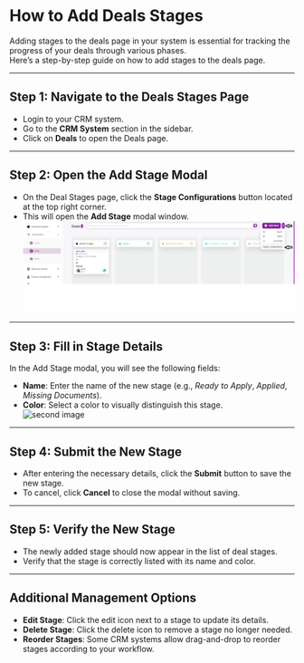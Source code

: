 # How to Add Deals Stages

Adding stages to the deals page in your system is essential for tracking the progress of your deals through various phases.  
Here’s a step-by-step guide on how to add stages to the deals page.

---

## Step 1: Navigate to the Deals Stages Page
- Login to your CRM system.  
- Go to the **CRM System** section in the sidebar.  
- Click on **Deals** to open the Deals page.  

---

## Step 2: Open the Add Stage Modal
- On the Deal Stages page, click the **Stage Configurations** button located at the top right corner.  
- This will open the **Add Stage** modal window.  
![first image](./HowtoAddDealsStages.webp)
---

## Step 3: Fill in Stage Details
In the Add Stage modal, you will see the following fields:  
- **Name**: Enter the name of the new stage (e.g., *Ready to Apply*, *Applied*, *Missing Documents*).  
- **Color**: Select a color to visually distinguish this stage.  
![second image](./HowtoAddDealsStage2.webp)
---

## Step 4: Submit the New Stage
- After entering the necessary details, click the **Submit** button to save the new stage.  
- To cancel, click **Cancel** to close the modal without saving.  

---

## Step 5: Verify the New Stage
- The newly added stage should now appear in the list of deal stages.  
- Verify that the stage is correctly listed with its name and color.  

---

## Additional Management Options
- **Edit Stage**: Click the edit icon next to a stage to update its details.  
- **Delete Stage**: Click the delete icon to remove a stage no longer needed.  
- **Reorder Stages**: Some CRM systems allow drag-and-drop to reorder stages according to your workflow.  
